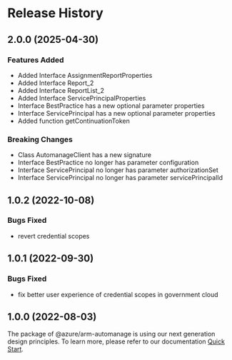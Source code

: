 # Release History
    
## 2.0.0 (2025-04-30)
    
### Features Added

  - Added Interface AssignmentReportProperties
  - Added Interface Report_2
  - Added Interface ReportList_2
  - Added Interface ServicePrincipalProperties
  - Interface BestPractice has a new optional parameter properties
  - Interface ServicePrincipal has a new optional parameter properties
  - Added function getContinuationToken

### Breaking Changes

  - Class AutomanageClient has a new signature
  - Interface BestPractice no longer has parameter configuration
  - Interface ServicePrincipal no longer has parameter authorizationSet
  - Interface ServicePrincipal no longer has parameter servicePrincipalId
    
## 1.0.2 (2022-10-08)

### Bugs Fixed

  -  revert credential scopes

## 1.0.1 (2022-09-30)

### Bugs Fixed

  -  fix better user experience of credential scopes in government cloud

## 1.0.0 (2022-08-03)

The package of @azure/arm-automanage is using our next generation design principles. To learn more, please refer to our documentation [Quick Start](https://aka.ms/azsdk/js/mgmt/quickstart).

